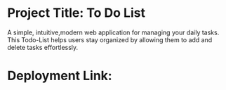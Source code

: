 # Project Title: To Do List
A simple, intuitive,modern web application for managing your daily tasks. This Todo-List helps users stay organized by allowing them to add and delete tasks effortlessly.

# Deployment Link: 
